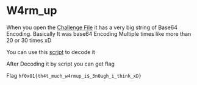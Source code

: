 # W4rm_up

When you open the [Challenge File](https://github.com/VulnFreak/HACKFEST_0x01/blob/main/Crypto/w4rm_up/chall.txt) it has a very big string of Base64 Encoding. Basically It was base64 Encoding Multiple times like more than 20 or 30 times xD

You can use this [script](https://github.com/VulnFreak/HackFest-Writeups/blob/main/scripts/w4rm_up.py) to decode it

After Decoding it by script you can get flag 

Flag `hf0x01{th4t_much_w4rmup_i$_3n0ugh_i_think_xD}`
